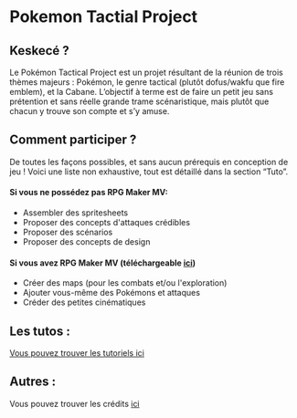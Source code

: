 # Pokemon Tactial Project

## Keskecé ?
Le Pokémon Tactical Project est un projet résultant de la réunion de trois thèmes majeurs : 
Pokémon, le genre tactical (plutôt dofus/wakfu que fire emblem), et la Cabane.
L’objectif à terme est de faire un petit jeu sans prétention et sans réelle grande trame scénaristique, mais plutôt que chacun y trouve son compte et s’y amuse.

## Comment participer ?
De toutes les façons possibles, et sans aucun prérequis en conception de jeu !
Voici une liste non exhaustive, tout est détaillé dans la section “Tuto”.

#### Si vous ne possédez pas RPG Maker MV:
* Assembler des spritesheets
* Proposer des concepts d'attaques crédibles
* Proposer des scénarios
* Proposer des concepts de design

#### Si vous avez RPG Maker MV (téléchargeable [ici](https://www.youtube.com/watch?v=KX7YJA6-PdQ))
* Créer des maps (pour les combats et/ou l'exploration)
* Ajouter vous-même des Pokémons et attaques
* Créder des petites cinématiques

## Les tutos :

[Vous pouvez trouver les tutoriels ici](https://docs.google.com/document/d/1Evt7Eh8o2Jy8Q3tXToo3uISADn_gNhtKeyeKPSCdY_M)

## Autres :
Vous pouvez trouver les crédits [ici](credits.md)
